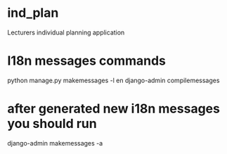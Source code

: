 # ind_plan
Lecturers individual planning application

# I18n messages commands
python manage.py makemessages -l en
django-admin compilemessages
# after generated new i18n messages you should run
django-admin makemessages -a